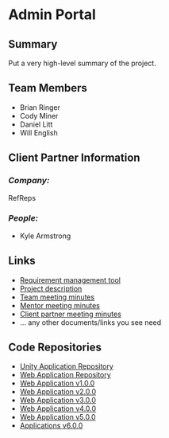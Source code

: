 # Admin Portal

## **Summary**

Put a very high-level summary of the project.

## **Team Members**

- Brian Ringer
- Cody Miner
- Daniel Litt
- Will English

## **Client Partner Information**

### *Company:*
RefReps

### *People:*
- Kyle Armstrong

## **Links**

- [Requirement management tool](https://freedcamp.com/view/2825284/tasks)
- [Project description](ProjectDescription.md)
- [Team meeting minutes](MeetingMinutes/Team)
- [Mentor meeting minutes](MeetingMinutes/Mentor)
- [Client partner meeting minutes](MeetingMinutes/ClientPartner)
- ... any other documents/links you see need

## **Code Repositories**

- [Unity Application Repository](https://github.com/shadopawn/ref-reps)
- [Web Application Repository](https://github.com/shadopawn/admin-portal-web-app)
- [Web Application v1.0.0](https://github.com/shadopawn/admin-portal-web-app/releases/tag/v1.0.0)
- [Web Application v2.0.0](https://github.com/shadopawn/admin-portal-web-app/releases/tag/2.0.0)
- [Web Application v3.0.0](https://github.com/shadopawn/admin-portal-web-app/releases/tag/v3.0.0)
- [Web Application v4.0.0](https://github.com/shadopawn/admin-portal-web-app/releases/tag/v4.0.0)
- [Web Application v5.0.0](https://github.com/shadopawn/admin-portal-web-app/releases/tag/v5.0.0)
- [Applications v6.0.0](https://github.com/shadopawn/admin-portal/releases/tag/v6.0.0)




